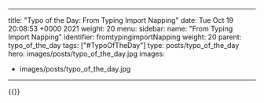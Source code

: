 
---
title: "Typo of the Day: From Typing Import Napping"
date: Tue Oct 19 20:08:53 +0000 2021
weight: 20
menu:
  sidebar:
    name: "From Typing Import Napping"
    identifier: fromtypingimportNapping
    weight: 20
    parent: typo_of_the_day
tags: ["#TypoOfTheDay"]
type: posts/typo_of_the_day
hero: images/posts/typo_of_the_day.jpg
images:
- images/posts/typo_of_the_day.jpg
---


{{<x user="mariatta" id="1450554566697619458">}}

